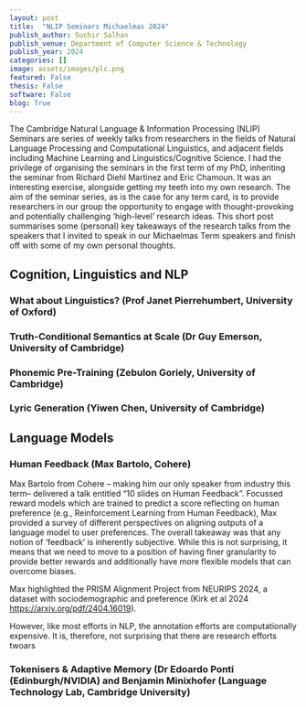 ```yaml
---
layout: post
title:  "NLIP Seminars Michaelmas 2024"
publish_author: Suchir Salhan
publish_venue: Department of Computer Science & Technology
publish_year: 2024
categories: []
image: assets/images/plc.png
featured: False
thesis: False
software: False
blog: True
---
```


The Cambridge Natural Language & Information Processing (NLIP) Seminars are series of weekly talks from researchers in the fields of Natural Language Processing and Computational Linguistics, and adjacent fields including Machine Learning and Linguistics/Cognitive Science. I had the privilege of organising the seminars in the first term of my PhD, inheriting the seminar from Richard Diehl Martinez and Eric Chamoun. It was an interesting exercise, alongside getting my teeth into my own research. The aim of the seminar series, as is the case for any term card, is to provide researchers in our group the opportunity to engage with thought-provoking and potentially challenging ‘high-level’ research ideas. This short post summarises some (personal) key takeaways of the research talks from the speakers that I invited to speak in our Michaelmas Term speakers and finish off with some of my own personal thoughts. 


<h2 class="font-weight-bold mb-4 serif-font"> Cognition, Linguistics and NLP </h2>

<h3 class="font-weight-bold mb-4 serif-font">What about Linguistics? (Prof Janet Pierrehumbert, University of Oxford)</h3>


 <h3 class="font-weight-bold mb-4 serif-font"> Truth-Conditional Semantics at Scale 
 (Dr Guy Emerson, University of Cambridge)</h3>


 <h3 class="font-weight-bold mb-4 serif-font"> Phonemic Pre-Training  (Zebulon Goriely, University of Cambridge)</h3>

  <h3 class="font-weight-bold mb-4 serif-font"> Lyric Generation  (Yiwen Chen, University of Cambridge)</h3>


<h2 class="font-weight-bold mb-4 serif-font"> Language Models  </h2>

<h3 class="font-weight-bold mb-4 serif-font"> Human Feedback (Max Bartolo, Cohere)</h3>

Max Bartolo from Cohere – making him our only speaker from industry this term– delivered a talk entitled “10 slides on Human Feedback”. Focussed reward models which are trained to predict a score reflecting on human preference (e.g., Reinforcement Learning from Human Feedback), Max provided a survey of different perspectives on aligning outputs of a language model to user preferences. The overall takeaway was that any notion of ‘feedback’ is inherently subjective. While this is not surprising, it means that we need to move to a position of having finer granularity to provide better rewards and additionally have more flexible models that can overcome biases. 

Max highlighted the PRISM Alignment Project from NEURIPS 2024, a dataset with sociodemographic and preference (Kirk et al 2024 https://arxiv.org/pdf/2404.16019). 

However, like most efforts in NLP, the annotation efforts are computationally expensive. It is, therefore, not surprising that there are research efforts twoars 

<h3 class="font-weight-bold mb-4 serif-font"> Tokenisers & Adaptive Memory (Dr Edoardo Ponti (Edinburgh/NVIDIA) and Benjamin Minixhofer (Language Technology Lab, Cambridge University)</h3>




